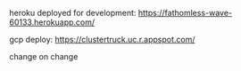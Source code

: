 heroku deployed for development: https://fathomless-wave-60133.herokuapp.com/

gcp deploy: https://clustertruck.uc.r.appspot.com/

change on change 